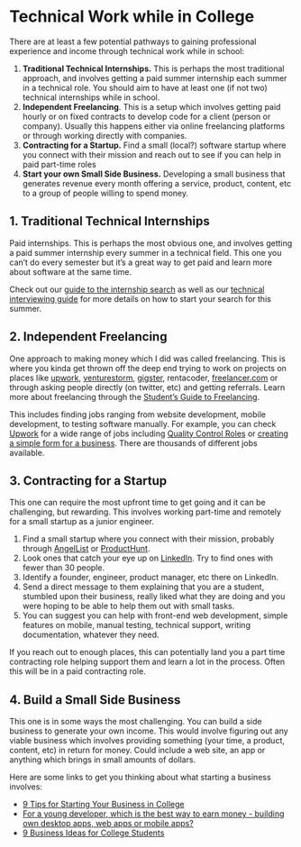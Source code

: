# Technical Work while in College

There are at least a few potential pathways to gaining professional experience and income through technical work while in school:

1. **Traditional Technical Internships.** This is perhaps the most traditional approach, and involves getting a paid summer internship each summer in a technical role. You should aim to have at least one \(if not two\) technical internships while in school.
2. **Independent Freelancing**. This is a setup which involves getting paid hourly or on fixed contracts to develop code for a client \(person or company\). Usually this happens either via online freelancing platforms or through working directly with companies.
3. **Contracting for a Startup.** Find a small \(local?\) software startup where you connect with their mission and reach out to see if you can help in paid part-time roles
4. **Start your own Small Side Business.** Developing a small business that generates revenue every month offering a service, product, content, etc to a group of people willing to spend money.

## 1. Traditional Technical Internships <a id="1-Traditional-Technical-Internships"></a>

Paid internships. This is perhaps the most obvious one, and involves getting a paid summer internship every summer in a technical field. This one you can’t do every semester but it’s a great way to get paid and learn more about software at the same time.

Check out our [guide to the internship search](https://medium.com/@seaon/3-step-guide-to-nail-your-internship-search-82ed58f7f6a) as well as our [technical interviewing guide](../technical-interviewing/technical-interviewing-guide.md) for more details on how to start your search for this summer.

## 2. Independent Freelancing <a id="2-Independent-Freelancing"></a>

One approach to making money which I did was called freelancing. This is where you kinda get thrown off the deep end trying to work on projects on places like [upwork](https://upwork.com/), [venturestorm](http://www.venturestorm.com/), [gigster](https://gigster.com/), rentacoder, [freelancer.com](http://freelancer.com/) or through asking people directly \(on twitter, etc\) and getting referrals. Learn more about freelancing through the [Student’s Guide to Freelancing](https://www.savethestudent.org/make-money/big-guide-to-freelancing.html).

This includes finding jobs ranging from website development, mobile development, to testing software manually. For example, you can check [Upwork](https://hackmd.io/@nesquena/rkyb7nQf4?type=view) for a wide range of jobs including [Quality Control Roles](https://www.upwork.com/job/Quality-Control-Tester-for-eLearning-applications_~013f41871b2e75d921/) or [creating a simple form for a business](https://www.upwork.com/job/Help-needed-creating-Service-Verification-Form-with-auto-generated-email_~0173679e3ce32bdb6a/). There are thousands of different jobs available.

## 3. Contracting for a Startup <a id="3-Contracting-for-a-Startup"></a>

This one can require the most upfront time to get going and it can be challenging, but rewarding. This involves working part-time and remotely for a small startup as a junior engineer.

1. Find a small startup where you connect with their mission, probably through [AngelList](https://angel.co/) or [ProductHunt](https://www.producthunt.com/).
2. Look ones that catch your eye up on [LinkedIn](https://linkedin.com/). Try to find ones with fewer than 30 people.
3. Identify a founder, engineer, product manager, etc there on LinkedIn.
4. Send a direct message to them explaining that you are a student, stumbled upon their business, really liked what they are doing and you were hoping to be able to help them out with small tasks.
5. You can suggest you can help with front-end web development, simple features on mobile, manual testing, technical support, writing documentation, whatever they need.

If you reach out to enough places, this can potentially land you a part time contracting role helping support them and learn a lot in the process. Often this will be in a paid contracting role.

## 4. Build a Small Side Business <a id="4-Build-a-Small-Side-Business"></a>

This one is in some ways the most challenging. You can build a side business to generate your own income. This would involve figuring out any viable business which involves providing something \(your time, a product, content, etc\) in return for money. Could include a web site, an app or anything which brings in small amounts of dollars.

Here are some links to get you thinking about what starting a business involves:

* [9 Tips for Starting Your Business in College](https://www.entrepreneur.com/article/295932)
* [For a young developer, which is the best way to earn money - building own desktop apps, web apps or mobile apps?](https://www.quora.com/For-a-young-developer-which-is-the-best-way-to-earn-money-building-own-desktop-apps-web-apps-or-mobile-apps)
* [9 Business Ideas for College Students](https://getunbound.org/blog/business-ideas-for-college-students)

